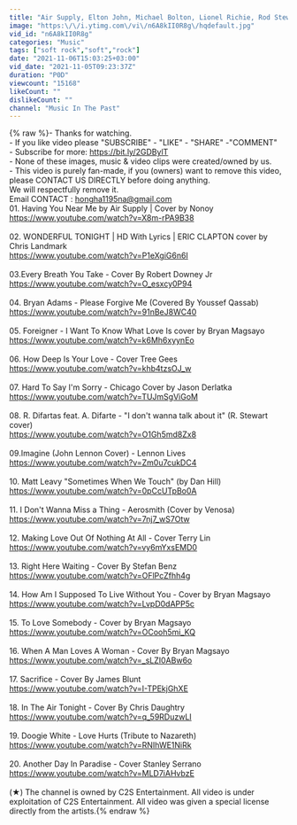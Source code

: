 ```yaml
---
title: "Air Supply, Elton John, Michael Bolton, Lionel Richie, Rod Stewart - Soft Rock Song 70s 80s 90s Ever"
image: "https:\/\/i.ytimg.com\/vi\/n6A8kII0R8g\/hqdefault.jpg"
vid_id: "n6A8kII0R8g"
categories: "Music"
tags: ["soft rock","soft","rock"]
date: "2021-11-06T15:03:25+03:00"
vid_date: "2021-11-05T09:23:37Z"
duration: "P0D"
viewcount: "15168"
likeCount: ""
dislikeCount: ""
channel: "Music In The Past"
---
```

{% raw %}- Thanks for watching. <br />- If you like video please &quot;SUBSCRIBE&quot; - &quot;LIKE&quot; - &quot;SHARE&quot; -&quot;COMMENT&quot;<br />- Subscribe for more: <a rel="nofollow" target="blank" href="https://bit.ly/2GDBylT">https://bit.ly/2GDBylT</a><br />-  None of these images, music &amp; video clips were created/owned by us. <br />-  This video is purely fan-made, if you (owners) want to remove this video, please CONTACT US DIRECTLY before doing anything. <br />  We will respectfully remove it. <br />Email CONTACT : hongha1195na@gmail.com<br />01. Having You Near Me by Air Supply | Cover by Nonoy<br /><a rel="nofollow" target="blank" href="https://www.youtube.com/watch?v=X8m-rPA9B38">https://www.youtube.com/watch?v=X8m-rPA9B38</a><br /><br />02. WONDERFUL TONIGHT | HD With Lyrics | ERIC CLAPTON cover by Chris Landmark<br /><a rel="nofollow" target="blank" href="https://www.youtube.com/watch?v=P1eXgiG6n6I">https://www.youtube.com/watch?v=P1eXgiG6n6I</a><br /> <br />03.Every Breath You Take - Cover By Robert Downey Jr<br /><a rel="nofollow" target="blank" href="https://www.youtube.com/watch?v=O_esxcy0P94">https://www.youtube.com/watch?v=O_esxcy0P94</a><br /><br />04. Bryan Adams - Please Forgive Me (Covered By Youssef Qassab) <br /><a rel="nofollow" target="blank" href="https://www.youtube.com/watch?v=91nBeJ8WC40">https://www.youtube.com/watch?v=91nBeJ8WC40</a><br /><br />05. Foreigner - I Want To Know What Love Is cover by Bryan Magsayo<br /><a rel="nofollow" target="blank" href="https://www.youtube.com/watch?v=k6Mh6xyynEo">https://www.youtube.com/watch?v=k6Mh6xyynEo</a> <br /><br />06. How Deep Is Your Love - Cover Tree Gees<br /><a rel="nofollow" target="blank" href="https://www.youtube.com/watch?v=khb4tzsOJ_w">https://www.youtube.com/watch?v=khb4tzsOJ_w</a><br /><br />07. Hard To Say I'm Sorry - Chicago Cover by Jason Derlatka<br /><a rel="nofollow" target="blank" href="https://www.youtube.com/watch?v=TUJmSgViGoM">https://www.youtube.com/watch?v=TUJmSgViGoM</a><br /><br />08. R. Difartas feat. A. Difarte - &quot;I don't wanna talk about it&quot; (R. Stewart cover)<br /><a rel="nofollow" target="blank" href="https://www.youtube.com/watch?v=O1Gh5md8Zx8">https://www.youtube.com/watch?v=O1Gh5md8Zx8</a><br /><br />09.Imagine (John Lennon Cover) - Lennon Lives<br /><a rel="nofollow" target="blank" href="https://www.youtube.com/watch?v=Zm0u7cukDC4">https://www.youtube.com/watch?v=Zm0u7cukDC4</a><br /><br />10. Matt Leavy &quot;Sometimes When We Touch&quot; (by Dan Hill)<br /><a rel="nofollow" target="blank" href="https://www.youtube.com/watch?v=0pCcUTpBo0A">https://www.youtube.com/watch?v=0pCcUTpBo0A</a><br /><br />11. I Don't Wanna Miss a Thing - Aerosmith (Cover by Venosa)<br /><a rel="nofollow" target="blank" href="https://www.youtube.com/watch?v=7nj7_wS7Otw">https://www.youtube.com/watch?v=7nj7_wS7Otw</a><br /><br />12. Making Love Out Of Nothing At All - Cover Terry Lin <br /><a rel="nofollow" target="blank" href="https://www.youtube.com/watch?v=vy6mYxsEMD0">https://www.youtube.com/watch?v=vy6mYxsEMD0</a><br /> <br />13. Right Here Waiting - Cover By Stefan Benz<br /><a rel="nofollow" target="blank" href="https://www.youtube.com/watch?v=OFlPcZfhh4g">https://www.youtube.com/watch?v=OFlPcZfhh4g</a><br /><br />14.  How Am I Supposed To Live Without You - Cover by Bryan Magsayo<br /><a rel="nofollow" target="blank" href="https://www.youtube.com/watch?v=LvpD0dAPP5c">https://www.youtube.com/watch?v=LvpD0dAPP5c</a><br /> <br />15. To Love Somebody - Cover by Bryan Magsayo<br /><a rel="nofollow" target="blank" href="https://www.youtube.com/watch?v=OCooh5mi_KQ">https://www.youtube.com/watch?v=OCooh5mi_KQ</a><br /><br />16. When A Man Loves A Woman - Cover By Bryan Magsayo<br /><a rel="nofollow" target="blank" href="https://www.youtube.com/watch?v=_sLZI0ABw6o">https://www.youtube.com/watch?v=_sLZI0ABw6o</a><br /><br />17. Sacrifice - Cover By James Blunt<br /><a rel="nofollow" target="blank" href="https://www.youtube.com/watch?v=I-TPEkjGhXE">https://www.youtube.com/watch?v=I-TPEkjGhXE</a><br /><br />18. In The Air Tonight - Cover By Chris Daughtry <br /><a rel="nofollow" target="blank" href="https://www.youtube.com/watch?v=q_59RDuzwLI">https://www.youtube.com/watch?v=q_59RDuzwLI</a><br /><br />19. Doogie White - Love Hurts (Tribute to Nazareth)<br /><a rel="nofollow" target="blank" href="https://www.youtube.com/watch?v=RNIhWE1NiRk">https://www.youtube.com/watch?v=RNIhWE1NiRk</a><br /><br />20. Another Day In Paradise - Cover Stanley Serrano <br /><a rel="nofollow" target="blank" href="https://www.youtube.com/watch?v=MLD7iAHvbzE">https://www.youtube.com/watch?v=MLD7iAHvbzE</a><br /><br />(★) The channel is owned by C2S Entertainment. All video is under exploitation of C2S Entertainment. All video was given a special license directly from the artists.{% endraw %}
